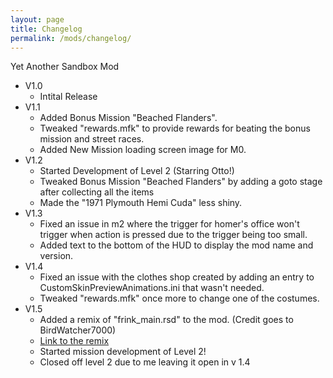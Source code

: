 ```yaml
---
layout: page
title: Changelog
permalink: /mods/changelog/
---
```


Yet Another Sandbox Mod

- V1.0 
    - Intital Release
- V1.1 
    - Added Bonus Mission "Beached Flanders".
    - Tweaked "rewards.mfk" to provide rewards for beating the bonus mission and street races.
    - Added New Mission loading screen image for M0.
- V1.2
    - Started Development of Level 2 (Starring Otto!)
    - Tweaked Bonus Mission "Beached Flanders" by adding a goto stage after collecting all the items
    - Made the "1971 Plymouth Hemi Cuda" less shiny.
- V1.3
    - Fixed an issue in m2 where the trigger for homer's office won't trigger when action is pressed due to the trigger being too small.
    - Added text to the bottom of the HUD to display the mod name and version.
- V1.4 
    - Fixed an issue with the clothes shop created by adding an entry to CustomSkinPreviewAnimations.ini that wasn't needed.
    - Tweaked "rewards.mfk" once more to change one of the costumes.
- V1.5
    - Added a remix of "frink_main.rsd" to the mod. (Credit goes to BirdWatcher7000) 
    - [Link to the remix](https://www.youtube.com/watch?v=_uKg5hh7RDA)
    - Started mission development of Level 2!
    - Closed off level 2 due to me leaving it open in v 1.4
